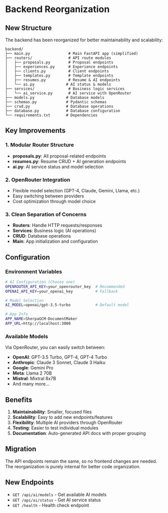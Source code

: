 # Backend Reorganization

## New Structure

The backend has been reorganized for better maintainability and scalability:

```
backend/
├── main.py                 # Main FastAPI app (simplified)
├── routers/                # API route modules
│   ├── proposals.py        # Proposal endpoints
│   ├── experiences.py      # Experience endpoints
│   ├── clients.py          # Client endpoints
│   ├── templates.py        # Template endpoints
│   ├── resumes.py          # Resume & AI endpoints
│   └── ai.py              # AI status & models
├── services/               # Business logic services
│   └── ai_service.py       # AI service with OpenRouter
├── models.py              # Database models
├── schemas.py             # Pydantic schemas
├── crud.py                # Database operations
├── database.py            # Database configuration
└── requirements.txt       # Dependencies
```

## Key Improvements

### 1. Modular Router Structure
- **proposals.py**: All proposal-related endpoints
- **resumes.py**: Resume CRUD + AI generation endpoints  
- **ai.py**: AI service status and model selection

### 2. OpenRouter Integration
- Flexible model selection (GPT-4, Claude, Gemini, Llama, etc.)
- Easy switching between providers
- Cost optimization through model choice

### 3. Clean Separation of Concerns
- **Routers**: Handle HTTP requests/responses
- **Services**: Business logic (AI operations)
- **CRUD**: Database operations
- **Main**: App initialization and configuration

## Configuration

### Environment Variables

```bash
# AI Configuration (Choose one)
OPENROUTER_API_KEY=your_openrouter_key  # Recommended
OPENAI_API_KEY=your_openai_key          # Fallback

# Model Selection
AI_MODEL=openai/gpt-3.5-turbo           # Default model

# App Info
APP_NAME=SherpaGCM-DocumentMaker
APP_URL=http://localhost:3000
```

### Available Models

Via OpenRouter, you can easily switch between:
- **OpenAI**: GPT-3.5 Turbo, GPT-4, GPT-4 Turbo
- **Anthropic**: Claude 3 Sonnet, Claude 3 Haiku  
- **Google**: Gemini Pro
- **Meta**: Llama 2 70B
- **Mistral**: Mixtral 8x7B
- And many more...

## Benefits

1. **Maintainability**: Smaller, focused files
2. **Scalability**: Easy to add new endpoints/features
3. **Flexibility**: Multiple AI providers through OpenRouter
4. **Testing**: Easier to test individual modules
5. **Documentation**: Auto-generated API docs with proper grouping

## Migration

The API endpoints remain the same, so no frontend changes are needed. The reorganization is purely internal for better code organization.

## New Endpoints

- `GET /api/ai/models` - Get available AI models
- `GET /api/ai/status` - Get AI service status
- `GET /health` - Health check endpoint
